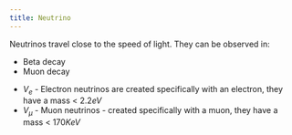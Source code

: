 ```yaml
---
title: Neutrino
---
```

Neutrinos travel close to the speed of light. They can be observed in:
- Beta decay
- Muon decay
<!--ID: 1724603671315-->


- $V_e$ - Electron neutrinos are created specifically with an electron, they have a mass < $2.2eV$
- $V_{\mu}$ - Muon neutrinos - created specifically with a muon, they have a mass < $170KeV$
